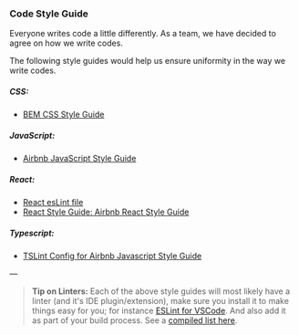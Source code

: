 ### Code Style Guide

Everyone writes code a little differently. As a team, we have decided to agree on how we write codes.

The following style guides would help us ensure uniformity in the way we write codes.

##### CSS:

- [BEM CSS Style Guide](https://github.com/andela/engineering-playbook/tree/master/5.%20Developing/CSS%20Naming%20Convention)

##### JavaScript:

- [Airbnb JavaScript Style Guide](https://github.com/airbnb/javascript)

##### React:

- [React esLint file](https://goo.gl/6ADSZb)
- [React Style Guide: Airbnb React Style Guide](https://github.com/airbnb/javascript/tree/master/react)

##### Typescript:

- [TSLint Config for Airbnb Javascript Style Guide](https://www.npmjs.com/package/tslint-config-airbnb)

&mdash;

> **Tip on Linters:**
> Each of the above style guides will most likely have a linter (and it's IDE plugin/extension), make sure you install it to make things easy for you; for instance [ESLint for VSCode](https://marketplace.visualstudio.com/items?itemName=dbaeumer.vscode-eslint). And also add it as part of your build process. See a [compiled list here](https://github.com/AndelaOSP/awesome-linters).
